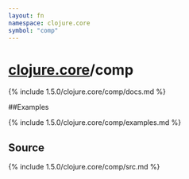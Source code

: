```yaml
---
layout: fn
namespace: clojure.core
symbol: "comp"
---
```


# [clojure.core](../)/comp

{% include 1.5.0/clojure.core/comp/docs.md %}

##Examples

{% include 1.5.0/clojure.core/comp/examples.md %}
## Source
{% include 1.5.0/clojure.core/comp/src.md %}

